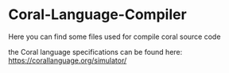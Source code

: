 # Coral-Language-Compiler

Here you can find some files used for compile coral source code


the Coral language specifications can be found here: https://corallanguage.org/simulator/
